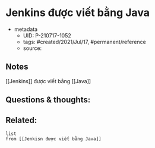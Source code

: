 ---
---

# Jenkins được viết bằng Java

- metadata
	- UID: P-210717-1052
	- tags: #created/2021/Jul/17, #permanent/reference
	- source: 

## Notes
[[Jenkins]] được viết bằng [[Java]]

## Questions & thoughts:

## Related:
```dataview
list
from [[Jenkisn được viết bằng Java]]
```
